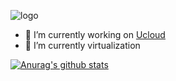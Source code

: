 ![logo](https://cdn.jsdelivr.net/gh/donggangcj/CDN/image/logo.webp)


- 🔭 I’m currently working on [Ucloud](https://ucloud.cn)
- 🌱 I’m currently virtualization

[![Anurag's github stats](https://github-readme-stats.vercel.app/api?username=anuraghazra)](https://github.com/anuraghazra/github-readme-stats)
